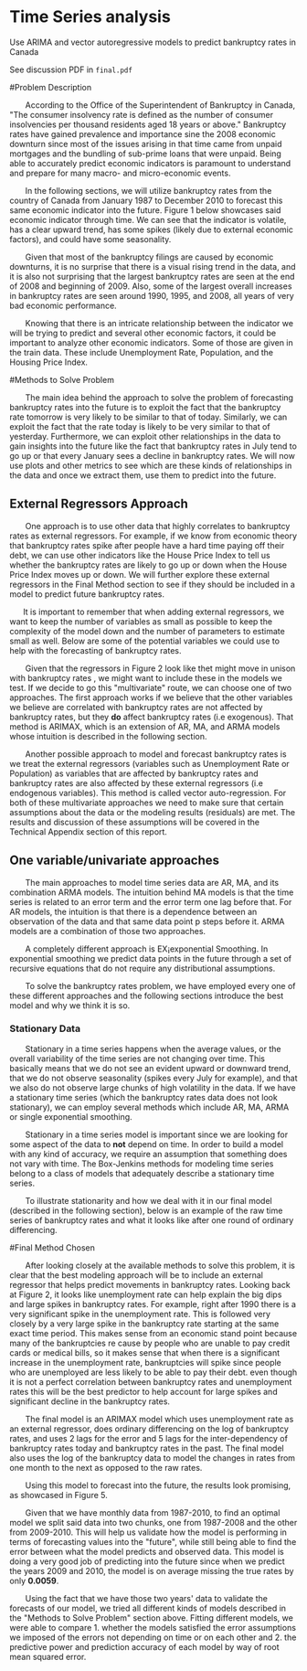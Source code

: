 # Time Series analysis
Use ARIMA and vector autoregressive models to predict bankruptcy rates in Canada

See discussion PDF in `final.pdf`



#Problem Description

&nbsp;&nbsp;&nbsp;&nbsp;&nbsp;&nbsp; According to the Office of the Superintendent of Bankruptcy in Canada, "The consumer insolvency rate is defined as the number of consumer insolvencies per thousand residents aged 18 years or above." Bankruptcy rates have gained prevalence and importance sine the 2008 economic downturn since most of the issues arising in that time came from unpaid mortgages and the bundling of sub-prime loans that were unpaid. Being able to accurately predict economic indicators is paramount to understand and prepare for many macro- and micro-economic events. 

&nbsp;&nbsp;&nbsp;&nbsp;&nbsp;&nbsp; In the following sections, we will utilize bankruptcy rates from the country of Canada from January 1987 to December 2010 to forecast this same economic indicator into the future. Figure 1 below showcases said economic indicator through time. We can see that the indicator is volatile, has a clear upward trend, has some spikes (likely due to external economic factors), and could have some seasonality. 




&nbsp;&nbsp;&nbsp;&nbsp;&nbsp;&nbsp; Given that most of the bankruptcy filings are caused by economic downturns, it is no surprise that there is a visual rising trend in the data, and it is also not surprising that the largest bankruptcy rates are seen at the end of 2008 and beginning of 2009. Also, some of the largest overall increases in bankruptcy rates are seen around 1990, 1995, and 2008, all years of very bad economic performance. 


&nbsp;&nbsp;&nbsp;&nbsp;&nbsp;&nbsp; Knowing that there is an intricate relationship between the indicator we will be trying to predict and several other economic factors, it could be important to analyze other economic indicators. Some of those are given in the train data. These include Unemployment Rate, Population, and the Housing Price Index. 


#Methods to Solve Problem

&nbsp;&nbsp;&nbsp;&nbsp;&nbsp;&nbsp; The main idea behind the approach to solve the problem of forecasting bankruptcy rates into the future is to exploit the fact that the bankruptcy rate tomorrow is very likely to be similar to that of today. Similarly, we can exploit the fact that the rate today is likely to be very similar to that of yesterday. Furthermore, we can exploit other relationships in the data to gain insights into the future like the fact that bankruptcy rates in July tend to go up or that every January sees a decline in bankruptcy rates. We will now use plots and other metrics to see which are these kinds of relationships in the data and once we extract them, use them to predict into the future. 


## External Regressors Approach

&nbsp;&nbsp;&nbsp;&nbsp;&nbsp;&nbsp; One approach is to use other data that highly correlates to bankruptcy rates as external regressors. For example, if we know from economic theory that bankruptcy rates spike after people have a hard time paying off their debt, we can use other indicators like the House Price Index to tell us whether the bankruptcy rates are likely to go up or down when the House Price Index moves up or down. We will further explore these external regressors in the Final Method section to see if they should be included in a model to predict future bankruptcy rates. 

&nbsp;&nbsp;&nbsp;&nbsp;&nbsp;&nbsp;It is important to remember that when adding external regressors, we want to keep the number of variables as small as possible to keep the complexity of the model down and the number of parameters to estimate small as well. Below are some of the potential variables we could use to help with the forecasting of bankruptcy rates. 




&nbsp;&nbsp;&nbsp;&nbsp;&nbsp;&nbsp; Given that the regressors in Figure 2 look like thet might move in unison with bankruptcy rates , we might want to include these in the models we test. If we decide to go this "multivariate" route, we can choose one of two approaches. The first approach works if we believe that the other variables we believe are correlated with bankruptcy rates are not affected by bankruptcy rates, but they **do** affect bankruptcy rates (i.e exogenous). That method is ARIMAX, which is an extension of AR, MA, and ARMA models whose intuition is described in the following section.  

&nbsp;&nbsp;&nbsp;&nbsp;&nbsp;&nbsp; Another possible approach to model and forecast bankruptcy rates is we treat the external regressors (variables such as Unemployment Rate or Population) as variables that are affected by bankruptcy rates and bankruptcy rates are also affected by these external regressors (i.e endogenous variables). This method is called vector auto-regression. For both of these multivariate approaches we need to make sure that certain assumptions about the data or the modeling results (residuals) are met. The results and discussion of these assumptions will be covered in the Technical Appendix section of this report. 

## One variable/univariate approaches

&nbsp;&nbsp;&nbsp;&nbsp;&nbsp;&nbsp; The main approaches to model time series data are AR, MA, and its combination ARMA models. The intuition behind MA models is that the time series is related to an error term and the error term one lag before that. For AR models, the intuition is that there is a dependence between an observation of the data and that same data point p steps before it. ARMA models are a combination of those two approaches. 


&nbsp;&nbsp;&nbsp;&nbsp;&nbsp;&nbsp; A completely different approach is EX¡exponential Smoothing. In exponential smoothing we predict data points in the future through a set of recursive equations that do not require any distributional assumptions. 

&nbsp;&nbsp;&nbsp;&nbsp;&nbsp;&nbsp; To solve the bankruptcy rates problem, we have employed every one of these different approaches and the following sections introduce the best model and why we think it is so. 

### Stationary Data

&nbsp;&nbsp;&nbsp;&nbsp;&nbsp;&nbsp; Stationary in a time series happens when the average values, or the overall variability of the time series are not changing over time. This basically means that we do not see an evident upward or downward trend, that we do not observe seasonality (spikes every July for example), and that we also do not observe large chunks of high volatility in the data. If we have a stationary time series (which the bankruptcy rates data does not look stationary), we can employ several methods which include AR, MA, ARMA or single exponential smoothing. 


&nbsp;&nbsp;&nbsp;&nbsp;&nbsp;&nbsp; Stationary in a time series model is important since we are looking for some aspect of the data to **not** depend on time. In order to build a model with any kind of accuracy, we require an assumption that something does not vary with time. The Box-Jenkins methods for modeling time series belong to a class of models that adequately describe a stationary time series. 

&nbsp;&nbsp;&nbsp;&nbsp;&nbsp;&nbsp; To illustrate stationarity and how we deal with it in our final model (described in the following section), below is an example of the raw time series of bankruptcy rates and what it looks like after one round of ordinary differencing. 



#Final Method Chosen 

&nbsp;&nbsp;&nbsp;&nbsp;&nbsp;&nbsp; After looking closely at the available methods to solve this problem, it is clear that the best modeling approach will be to include an external regressor that helps predict movements in bankruptcy rates. Looking back at Figure 2, it looks like unemployment rate can help explain the big dips and large spikes in bankruptcy rates. For example, right after 1990 there is a very significant spike in the unemployment rate. This is followed very closely by a very large spike in the bankruptcy rate starting at the same exact time period. This makes sense from an economic stand point because many of the bankruptcies re cause by people who are unable to pay credit cards or medical bills, so it makes sense that when there is a significant increase in the unemployment rate, bankruptcies will spike since people who are unemployed are less likely to be able to pay their debt. even though it is not a perfect correlation between bankruptcy rates and unemployment rates this will be the best predictor to help account for large spikes and significant decline in the bankruptcy rates. 

&nbsp;&nbsp;&nbsp;&nbsp;&nbsp;&nbsp; The final model is an ARIMAX model which uses unemployment rate as an external regressor, does ordinary differencing on the log of bankruptcy rates, and uses 2 lags for the error and 5 lags for the inter-dependency of bankruptcy rates today and bankruptcy rates in the past. The final model also uses the log of the bankruptcy data to model the changes in rates from one month to the next as opposed to the raw rates. 


&nbsp;&nbsp;&nbsp;&nbsp;&nbsp;&nbsp; Using this model to forecast into the future, the results look promising, as showcased in Figure 5. 


&nbsp;&nbsp;&nbsp;&nbsp;&nbsp;&nbsp; Given that we have monthly data from 1987-2010, to find an optimal model we split said data into two chunks, one from 1987-2008 and the other from 2009-2010. This will help us validate how the model is performing in terms of forecasting values into the "future", while still being able to find the error between what the model predicts and observed data. This model is doing a very good job of predicting into the future since when we predict the years 2009 and 2010, the model is on average missing the true rates by only **0.0059**.


&nbsp;&nbsp;&nbsp;&nbsp;&nbsp;&nbsp; Using the fact that we have those two years' data to validate the forecasts of our model, we tried all different kinds of models described in the "Methods to Solve Problem" section above. Fitting different models, we were able to compare 1. whether the models satisfied the error assumptions we imposed of the errors not depending on time or on each other and 2. the predictive power and prediction accuracy of each model by way of root mean squared error. 

